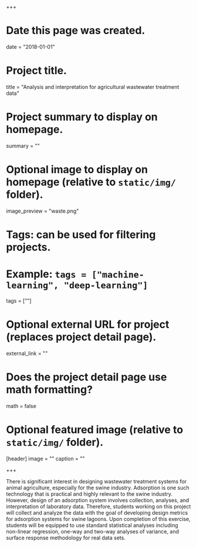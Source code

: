 +++
# Date this page was created.
date = "2018-01-01"

# Project title.
title = "Analysis and interpretation for agricultural wastewater treatment data"

# Project summary to display on homepage.
summary = ""

# Optional image to display on homepage (relative to `static/img/` folder).
image_preview = "waste.png"

# Tags: can be used for filtering projects.
# Example: `tags = ["machine-learning", "deep-learning"]`
tags = [""]

# Optional external URL for project (replaces project detail page).
external_link = ""

# Does the project detail page use math formatting?
math = false

# Optional featured image (relative to `static/img/` folder).
[header]
image = ""
caption = ""

+++

There is significant interest in designing wastewater treatment systems for animal agriculture, especially for the swine industry. Adsorption is one such technology that is practical and highly relevant to the swine industry. However, design of an adsorption system involves collection, analyses, and interpretation of laboratory data. Therefore, students working on this project will collect and analyze the data with the goal of developing design metrics for adsorption systems for swine lagoons. Upon completion of this exercise, students will be equipped to use standard statistical analyses including non-linear regression, one-way and two-way analyses of variance, and surface response methodology for real data sets.